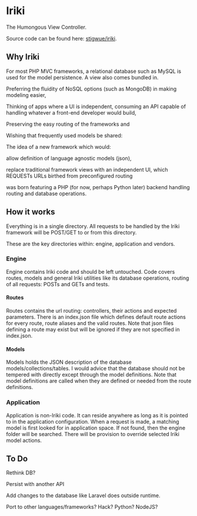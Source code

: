 # Iriki

The Humongous View Controller.

Source code can be found here: [stigwue/iriki](https://github.com/stigwue/iriki).

## Why Iriki

For most PHP MVC frameworks, a relational database such as MySQL is used for the model persistence. A view also comes bundled in.

Preferring the fluidity of NoSQL options (such as MongoDB) in making modeling easier,

Thinking of apps where a UI is independent, consuming an API capable of handling whatever a front-end developer would build,

Preserving the easy routing of the frameworks and

Wishing that frequently used models be shared:

The idea of a new framework which would:

allow definition of language agnostic models (json),

replace traditional framework views with an independent UI, which REQUESTs URLs birthed from preconfigured routing

was born featuring a PHP (for now, perhaps Python later) backend handling routing and database operations.

## How it works

Everything is in a single directory. All requests to be handled by the Iriki framework will be POST/GET to or from this directory.

These are the key directories within: engine, application and vendors.

### Engine

Engine contains Iriki code and should be left untouched. Code covers routes, models and general Iriki utilities like its database operations, routing of all requests: POSTs and GETs and tests.

#### Routes

Routes contains the url routing: controllers, their actions and expected parameters. There is an index.json file which defines default route actions for every route, route aliases and the valid routes. Note that json files defining a route may exist but will be ignored if they are not specified in index.json.

#### Models

Models holds the JSON description of the database models/collections/tables. I would advice that the database should not be tempered with directly except through the model definitions. Note that model definitions are called when they are defined or needed from the route definitions.

### Application

Application is non-Iriki code. It can reside anywhere as long as it is pointed to in the application configuration. When a request is made, a matching model is first looked for in application space. If not found, then the engine folder will be searched. There will be provision to override selected Iriki model actions.


## To Do
Rethink DB?

Persist with another API

Add changes to the database like Laravel does outside runtime. 

Port to other languages/frameworks? Hack? Python? NodeJS?
